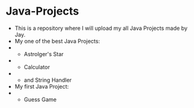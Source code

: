 # Java-Projects
- This is a repository where I will upload my all Java Projects made by Jay.
- My one of the best Java Projects:
- - Astrolger's Star
- - Calculator
- - and String Handler
- My first Java Project:
- - Guess Game
